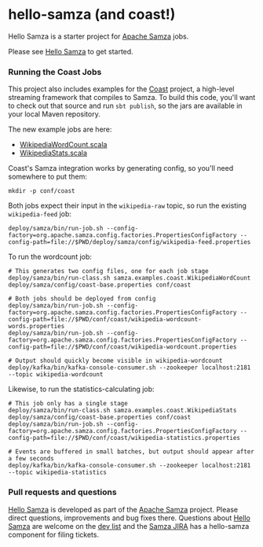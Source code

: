 hello-samza (and coast!)
===========

Hello Samza is a starter project for [Apache Samza](http://samza.apache.org/) jobs.

Please see [Hello Samza](http://samza.apache.org/startup/hello-samza/0.8/) to get started.

### Running the Coast Jobs

This project also includes examples for the [Coast](https://github.com/bkirwi/coast)
project, a high-level streaming framework that compiles to Samza. To build this
code, you'll want to check out that source and run `sbt publish`, so the jars
are available in your local Maven repository.

The new example jobs are here:

- [WikipediaWordCount.scala](/samza-wikipedia/src/main/scala/samza/examples/coast/WikipediaWordCount.scala)
- [WikipediaStats.scala](/samza-wikipedia/src/main/scala/samza/examples/coast/WikipediaStats.scala)

Coast's Samza integration works by generating config, so you'll need somewhere
to put them:

    mkdir -p conf/coast

Both jobs expect their input in the `wikipedia-raw` topic, so run the existing
`wikipedia-feed` job:

    deploy/samza/bin/run-job.sh --config-factory=org.apache.samza.config.factories.PropertiesConfigFactory --config-path=file://$PWD/deploy/samza/config/wikipedia-feed.properties

To run the wordcount job:

    # This generates two config files, one for each job stage
    deploy/samza/bin/run-class.sh samza.examples.coast.WikipediaWordCount deploy/samza/config/coast-base.properties conf/coast

    # Both jobs should be deployed from config
    deploy/samza/bin/run-job.sh --config-factory=org.apache.samza.config.factories.PropertiesConfigFactory --config-path=file://$PWD/conf/coast/wikipedia-wordcount-words.properties
    deploy/samza/bin/run-job.sh --config-factory=org.apache.samza.config.factories.PropertiesConfigFactory --config-path=file://$PWD/conf/coast/wikipedia-wordcount.properties

    # Output should quickly become visible in wikipedia-wordcount
    deploy/kafka/bin/kafka-console-consumer.sh --zookeeper localhost:2181 --topic wikipedia-wordcount

Likewise, to run the statistics-calculating job:

    # This job only has a single stage
    deploy/samza/bin/run-class.sh samza.examples.coast.WikipediaStats deploy/samza/config/coast-base.properties conf/coast
    deploy/samza/bin/run-job.sh --config-factory=org.apache.samza.config.factories.PropertiesConfigFactory --config-path=file://$PWD/conf/coast/wikipedia-statistics.properties

    # Events are buffered in small batches, but output should appear after a few seconds
    deploy/kafka/bin/kafka-console-consumer.sh --zookeeper localhost:2181 --topic wikipedia-statistics
    
### Pull requests and questions

[Hello Samza](http://samza.apache.org/startup/hello-samza/0.8/) is developed as part of the [Apache Samza](http://samza.apache.org) project. Please direct questions, improvements and bug fixes there.  Questions about [Hello Samza](http://samza.apache.org/startup/hello-samza/0.8/) are welcome on the [dev list](http://samza.apache.org/community/mailing-lists.html) and the [Samza JIRA](https://issues.apache.org/jira/browse/SAMZA) has a hello-samza component for filing tickets.
